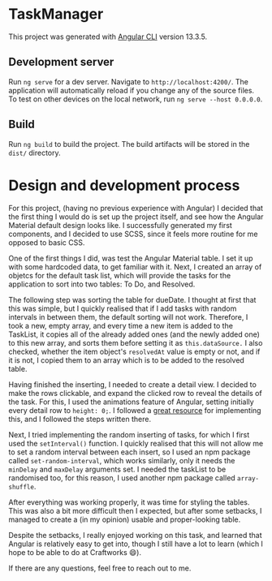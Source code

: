 # TaskManager

This project was generated with [Angular CLI](https://github.com/angular/angular-cli) version 13.3.5.

## Development server

Run `ng serve` for a dev server. Navigate to `http://localhost:4200/`. The application will automatically reload if you change any of the source files.
To test on other devices on the local network, run `ng serve --host 0.0.0.0`.

## Build

Run `ng build` to build the project. The build artifacts will be stored in the `dist/` directory.

# Design and development process

For this project, (having no previous experience with Angular) I decided that the first thing I would do is set up the project itself, and see how the Angular Material default design looks like. I successfully generated my first components, and I decided to use SCSS, since it feels more routine for me opposed to basic CSS.

One of the first things I did, was test the Angular Material table. I set it up with some hardcoded data, to get familiar with it. Next, I created an array of objetcs for the default task list, which will provide the tasks for the application to sort into two tables: To Do, and Resolved.

The following step was sorting the table for dueDate. I thought at first that this was simple, but I quickly realised that if I add tasks with random intervals in between them, the default sorting will not work. Therefore, I took a new, empty array, and every time a new item is added to the TaskList, it copies all of the already added ones (and the newly added one) to this new array, and sorts them before setting it as `this.dataSource.` I also checked, whether the item object's `resolvedAt` value is empty or not, and if it is not, I copied them to an array which is to be added to the resolved table.

Having finished the inserting, I needed to create a detail view. I decided to make the rows clickable, and expand the clicked row to reveal the details of the task. For this, I used the animations feature of Angular, setting initially every detail row to `height: 0;`. I followed a [great resource](https://www.freakyjolly.com/expand-collapse-single-or-multiple-rows-in-angular-98-material-table-multiple-single/) for implementing this, and I followed the steps written there.

Next, I tried implementing the random inserting of tasks, for which I first used the `setInterval()` function.
I quickly realised that this will not allow me to set a random interval between each insert, so I used an npm package called `set-random-interval`, which works similarly, only it needs the `minDelay` and `maxDelay` arguments set.
I needed the taskList to be randomised too, for this reason, I used another npm package called `array-shuffle`.

After everything was working properly, it was time for styling the tables. This was also a bit more difficult then I expected, but after some setbacks, I managed to create a (in my opinion) usable and proper-looking table.

Despite the setbacks, I really enjoyed working on this task, and learned that Angular is relatively easy to get into, though I still have a lot to learn (which I hope to be able to do at Craftworks :smile:).

If there are any questions, feel free to reach out to me.
